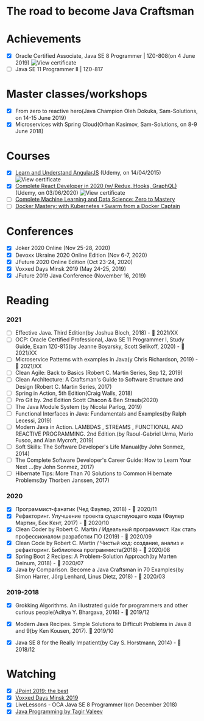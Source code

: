 # The road to become Java Craftsman

# Achievements
- [x] Oracle Certified Associate, Java SE 8 Programmer | 1Z0-808(on 4 June 2019)
  ![View certificate](../master/certificates/Marudau_Dzmitry_1Z0-808_eCertificate.png)
- [ ] Java SE 11 Programmer II | 1Z0-817

# Master classes/workshops
- [x] From zero to reactive hero(Java Champion Oleh Dokuka, Sam-Solutions, on 14-15 June 2019)
- [x] Microservices with Spring Cloud(Orhan Kasimov, Sam-Solutions, on 8-9 June 2018)

# Courses
- [x] [Learn and Understand AngularJS](https://www.udemy.com/course/learn-angularjs/) (Udemy, on 14/04/2015)
      ![View certificate](../master/certificates/Marudau_Dzmitry_Learn%20and%20Understand%20AngularJS.jpg)
- [x] [Complete React Developer in 2020 (w/ Redux, Hooks, GraphQL)](https://www.udemy.com/course/complete-react-developer-zero-to-mastery/) (Udemy, on 03/06/2020)
      ![View certificate](../master/certificates/Marudau_Dzmitry_Complete%20React%20Developer%20in%202020.jpg)
- [ ] [Complete Machine Learning and Data Science: Zero to Mastery](https://www.udemy.com/course/complete-machine-learning-and-data-science-zero-to-mastery/)
- [ ] [Docker Mastery: with Kubernetes +Swarm from a Docker Captain](https://www.udemy.com/course/docker-mastery/)

# Conferences
- [x] Joker 2020 Online (Nov 25-28, 2020)
- [x] Devoxx Ukraine 2020 Online Edition (Nov 6-7, 2020)
- [x] JFuture 2020 Online Edition (Oct 23-24, 2020)
- [x] Voxxed Days Minsk 2019 (May 24-25, 2019)
- [x] JFuture 2019 Java Conference (November 16, 2019)

# Reading
### 2021
- [ ] Effective Java. Third Edition(by Joshua Bloch, 2018) - :blue_book: 2021/XX
- [ ] OCP: Oracle Certified Professional, Java SE 11 Programmer I, Study Guide, Exam 1Z0-815(by Jeanne Boyarsky, Scott Selikoff, 2020) - :blue_book: 2021/XX
- [ ] Microservice Patterns with examples in Java(y Chris Richardson, 2019) - :blue_book: 2021/XX
- [ ] Clean Agile: Back to Basics (Robert C. Martin Series, Sep 12, 2019)
- [ ] Clean Architecture: A Craftsman's Guide to Software Structure and Design (Robert C. Martin Series, 2017)
- [ ] Spring in Action, 5th Edition(Craig Walls, 2018) 
- [ ] Pro Git by. 2nd Edition Scott Chacon & Ben Straub(2020)
- [ ] The Java Module System (by Nicolai Parlog, 2019)
- [ ] Functional Interfaces in Java: Fundamentals and Examples(by Ralph Lecessi, 2019)
- [ ] Modern Java in Action. LAMBDAS , STREAMS , FUNCTIONAL AND REACTIVE PROGRAMMING. 2nd Edition.(by Raoul-Gabriel Urma, Mario Fusco, and Alan Mycroft, 2019)
- [ ] Soft Skills: The Software Developer's Life Manual(by John Sonmez, 2014)
- [ ] The Complete Software Developer's Career Guide: How to Learn Your Next ...(by John Sonmez, 2017)
- [ ] Hibernate Tips: More Than 70 Solutions to Common Hibernate Problems(by Thorben Janssen, 2017)

### 2020
- [x] Программист-фанатик (Чед Фаулер, 2018) - :blue_book: 2020/11
- [x] Рефакторинг. Улучшение проекта существующего кода (Фаулер Мартин, Бек Кент, 2017) - :blue_book: 2020/10
- [x] Clean Coder by Robert C. Martin / Идеальный программист. Как стать профессионалом разработки ПО (2019) - :blue_book: 2020/09
- [x] Clean Code by Robert C. Martin / Чистый код: создание, анализ и рефакторинг. Библиотека программиста(2018) - :blue_book: 2020/08
- [x] Spring Boot 2 Recipes: A Problem-Solution Approach(by Marten Deinum, 2018) - :blue_book: 2020/07
- [x] Java by Comparison. Become a Java Craftsman in 70 Examples(by Simon Harrer, Jörg Lenhard, Linus Dietz, 2018) - :blue_book: 2020/03

### 2019-2018
- [x] Grokking Algorithms. An illustrated guide for programmers and other curious people(Aditya Y. Bhargava, 2016) - :blue_book: 2019/12
- [x] Modern Java Recipes. Simple Solutions to Difficult Problems in Java 8 and 9(by Ken Kousen, 2017). :blue_book: 2019/10
- [x] Java SE 8 for the Really Impatient(by Cay S. Horstmann, 2014) - :blue_book: 2018/12


# Watching
- [x] [JPoint 2019: the best](https://www.youtube.com/playlist?list=PLVe-2wcL84b_fBL9xJTxkEBtvCKfRGEV1&disable_polymer=true)
- [x] [Voxxed Days Minsk 2019](https://www.youtube.com/playlist?list=PLRsbF2sD7JVq3tPa0jQjCtI1_xeLiPu-Z)
- [x] LiveLessons - OCA Java SE 8 Programmer I(on December 2018)
- [x] [Java Programming by Tagir Valeev](https://compscicenter.ru/courses/java/nsk/2020-spring/)
